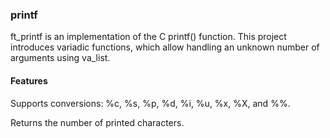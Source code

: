 ### printf

ft_printf is an implementation of the C printf() function.
This project introduces variadic functions, which allow handling an unknown number of arguments using va_list.

#### Features

Supports conversions: %c, %s, %p, %d, %i, %u, %x, %X, and %%.

Returns the number of printed characters.
